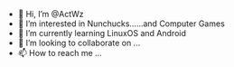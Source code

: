 - 👋 Hi, I’m @ActWz
- 👀 I’m interested in Nunchucks……and Computer Games
- 🌱 I’m currently learning LinuxOS and Android
- 💞️ I’m looking to collaborate on ...
- 📫 How to reach me ...

<!---
ActWz/ActWz is a ✨ special ✨ repository because its `README.md` (this file) appears on your GitHub profile.
You can click the Preview link to take a look at your changes.
--->
